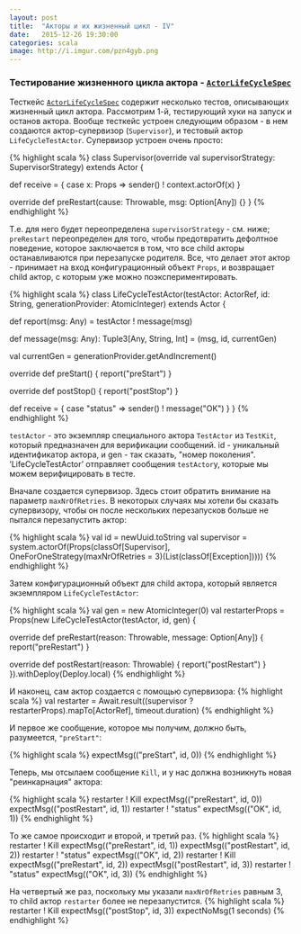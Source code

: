 ```yaml
---
layout: post
title:  "Акторы и их жизненный цикл - IV"
date:   2015-12-26 19:30:00
categories: scala
image: http://i.imgur.com/pzn4gyb.png
---
```


<style>
/* To center images */
.center {
    text-align: center;
}
</style>

### Тестирование жизненного цикла актора - [`ActorLifeCycleSpec`](https://github.com/akka/akka/blob/00f6a58e7c1e4795ad8920745c01916cc26947ca/akka-actor-tests/src/test/scala/akka/actor/ActorLifeCycleSpec.scala)  ###

Тесткейс [`ActorLifeCycleSpec`](https://github.com/akka/akka/blob/00f6a58e7c1e4795ad8920745c01916cc26947ca/akka-actor-tests/src/test/scala/akka/actor/ActorLifeCycleSpec.scala) содержит несколько тестов, описывающих жизненный цикл актора. Рассмотрим 1-й, тестирующий хуки на запуск и останов актора. Вообще тесткейс устроен следующим образом - в нем создаются актор-супервизор (`Supervisor`), и тестовый актор `LifeCycleTestActor`.  Супервизор устроен очень просто:

{% highlight scala %}
class Supervisor(override val supervisorStrategy: SupervisorStrategy) extends Actor {

  def receive = {
    case x: Props ⇒ sender() ! context.actorOf(x)
  }

  override def preRestart(cause: Throwable, msg: Option[Any]) {}
}
{% endhighlight %}

Т.е. для него будет переопределена `supervisorStrategy` - см. ниже; `preRestart` переопределен для того, чтобы предотвратить дефолтное поведение, которое заключается в том, что все child акторы останавливаются при перезапуске родителя. Все, что делает этот актор - принимает на вход конфигурационный объект `Props`, и возвращает child актор, с которым уже можно поэкспериментировать.

{% highlight scala %}
class LifeCycleTestActor(testActor: ActorRef, id: String, generationProvider: AtomicInteger) extends Actor {

  def report(msg: Any) = testActor ! message(msg)

  def message(msg: Any): Tuple3[Any, String, Int] = (msg, id, currentGen)

  val currentGen = generationProvider.getAndIncrement()

  override def preStart() { report("preStart") }

  override def postStop() { report("postStop") }

  def receive = { case "status" ⇒ sender() ! message("OK") }
}
{% endhighlight %}

`testActor` - это экземпляр специального актора `TestActor` из `TestKit`, который предназначен для верификации сообщений. id - уникальный идентификатор актора, и gen - так сказать, "номер поколения".  ’LifeCycleTestActor’ отправляет  сообщения `testActor`у, которые мы можем верифицировать в тесте. 

Вначале создается супервизор. Здесь стоит обратить внимание на параметр `maxNrOfRetries`. В некоторых случаях мы хотели бы сказать супервизору, чтобы он после нескольких перезапусков больше не пытался перезапустить актор:

{% highlight scala %}
val id = newUuid.toString
val supervisor = system.actorOf(Props(classOf[Supervisor], OneForOneStrategy(maxNrOfRetries = 3)(List(classOf[Exception]))))
{% endhighlight %}

Затем конфигурационный объект для child актора, который является экземпляром `LifeCycleTestActor`:

{% highlight scala %}
val gen = new AtomicInteger(0)
val restarterProps = Props(new LifeCycleTestActor(testActor, id, gen) {

  override def preRestart(reason: Throwable, message: Option[Any]) {
    report("preRestart")
  }

  override def postRestart(reason: Throwable) {
    report("postRestart")
  }
}).withDeploy(Deploy.local)
{% endhighlight %}

И наконец, сам актор создается с помощью супервизора:
{% highlight scala %}
val restarter = Await.result((supervisor ? restarterProps).mapTo[ActorRef], timeout.duration)
{% endhighlight %}

И первое же сообщение, которое мы получим, должно быть, разумеется, `"preStart"`:

{% highlight scala %}
expectMsg(("preStart", id, 0))
{% endhighlight %}

Теперь, мы отсылаем сообщение `Kill`, и у нас должна возникнуть новая "реинкарнация" актора:

{% highlight scala %}
restarter ! Kill
expectMsg(("preRestart", id, 0))
expectMsg(("postRestart", id, 1))
restarter ! "status"
expectMsg(("OK", id, 1))
{% endhighlight %}

То же самое происходит и второй, и третий раз. 
{% highlight scala %}
restarter ! Kill
expectMsg(("preRestart", id, 1))
expectMsg(("postRestart", id, 2))
restarter ! "status"
expectMsg(("OK", id, 2))
restarter ! Kill
expectMsg(("preRestart", id, 2))
expectMsg(("postRestart", id, 3))
restarter ! "status"
expectMsg(("OK", id, 3))
{% endhighlight %}

На четвертый же раз, поскольку мы указали `maxNrOfRetries` равным 3, то child актор `restarter` более не перезапустится.
{% highlight scala %}
restarter ! Kill
expectMsg(("postStop", id, 3))
expectNoMsg(1 seconds)
{% endhighlight %}


